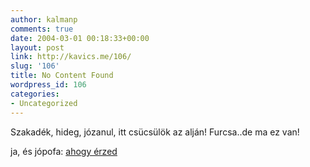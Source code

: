 ```yaml
---
author: kalmanp
comments: true
date: 2004-03-01 00:18:33+00:00
layout: post
link: http://kavics.me/106/
slug: '106'
title: No Content Found
wordpress_id: 106
categories:
- Uncategorized
---
```


Szakadék, hideg, józanul, itt csücsülök az alján! Furcsa..de ma ez van!




ja, és jópofa: [ahogy érzed](http://www.ahogyerzed.com)

